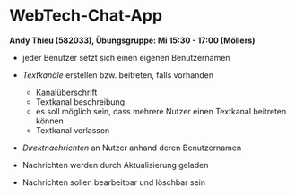 # WebTech-Chat-App
**Andy Thieu (582033), Übungsgruppe: Mi 15:30 - 17:00 (Möllers)**

- jeder Benutzer setzt sich einen eigenen Benutzernamen

- _Textkanäle_ erstellen bzw. beitreten, falls vorhanden
  - Kanalüberschrift
  - Textkanal beschreibung 
  - es soll möglich sein, dass mehrere Nutzer einen Textkanal beitreten können
  - Textkanal verlassen

- _Direktnachrichten_ an Nutzer anhand deren Benutzernamen

- Nachrichten werden durch Aktualisierung geladen
- Nachrichten sollen bearbeitbar und löschbar sein

